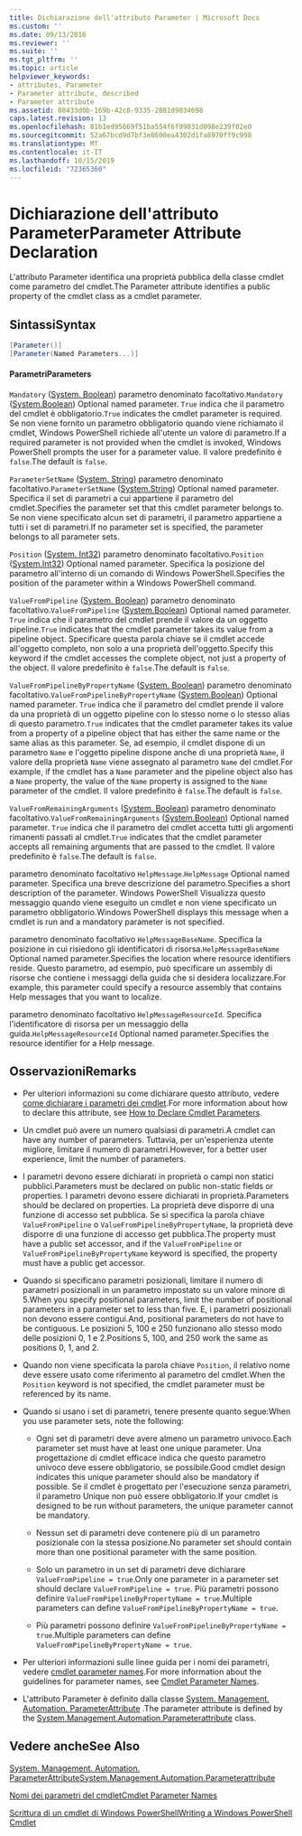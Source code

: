 ```yaml
---
title: Dichiarazione dell'attributo Parameter | Microsoft Docs
ms.custom: ''
ms.date: 09/13/2016
ms.reviewer: ''
ms.suite: ''
ms.tgt_pltfrm: ''
ms.topic: article
helpviewer_keywords:
- attributes, Parameter
- Parameter attribute, described
- Parameter attribute
ms.assetid: 08433d0b-169b-42c8-9335-2881d9034698
caps.latest.revision: 13
ms.openlocfilehash: 81b1ed95669f51ba554f6f99031d098e239f02e0
ms.sourcegitcommit: 52a67bcd9d7bf3e8600ea4302d1fa8970ff9c998
ms.translationtype: MT
ms.contentlocale: it-IT
ms.lasthandoff: 10/15/2019
ms.locfileid: "72365360"
---
```

# <a name="parameter-attribute-declaration"></a><span data-ttu-id="7536e-102">Dichiarazione dell'attributo Parameter</span><span class="sxs-lookup"><span data-stu-id="7536e-102">Parameter Attribute Declaration</span></span>

<span data-ttu-id="7536e-103">L'attributo Parameter identifica una proprietà pubblica della classe cmdlet come parametro del cmdlet.</span><span class="sxs-lookup"><span data-stu-id="7536e-103">The Parameter attribute identifies a public property of the cmdlet class as a cmdlet parameter.</span></span>

## <a name="syntax"></a><span data-ttu-id="7536e-104">Sintassi</span><span class="sxs-lookup"><span data-stu-id="7536e-104">Syntax</span></span>

```csharp
[Parameter()]
[Parameter(Named Parameters...)]
```

#### <a name="parameters"></a><span data-ttu-id="7536e-105">Parametri</span><span class="sxs-lookup"><span data-stu-id="7536e-105">Parameters</span></span>

<span data-ttu-id="7536e-106">`Mandatory` ([System. Boolean](/dotnet/api/System.Boolean)) parametro denominato facoltativo.</span><span class="sxs-lookup"><span data-stu-id="7536e-106">`Mandatory` ([System.Boolean](/dotnet/api/System.Boolean)) Optional named parameter.</span></span> <span data-ttu-id="7536e-107">`True` indica che il parametro del cmdlet è obbligatorio.</span><span class="sxs-lookup"><span data-stu-id="7536e-107">`True` indicates the cmdlet parameter is required.</span></span> <span data-ttu-id="7536e-108">Se non viene fornito un parametro obbligatorio quando viene richiamato il cmdlet, Windows PowerShell richiede all'utente un valore di parametro.</span><span class="sxs-lookup"><span data-stu-id="7536e-108">If a required parameter is not provided when the cmdlet is invoked, Windows PowerShell prompts the user for a parameter value.</span></span> <span data-ttu-id="7536e-109">Il valore predefinito è `false`.</span><span class="sxs-lookup"><span data-stu-id="7536e-109">The default is `false`.</span></span>

<span data-ttu-id="7536e-110">`ParameterSetName` ([System. String](/dotnet/api/System.String)) parametro denominato facoltativo.</span><span class="sxs-lookup"><span data-stu-id="7536e-110">`ParameterSetName` ([System.String](/dotnet/api/System.String)) Optional named parameter.</span></span> <span data-ttu-id="7536e-111">Specifica il set di parametri a cui appartiene il parametro del cmdlet.</span><span class="sxs-lookup"><span data-stu-id="7536e-111">Specifies the parameter set that this cmdlet parameter belongs to.</span></span> <span data-ttu-id="7536e-112">Se non viene specificato alcun set di parametri, il parametro appartiene a tutti i set di parametri.</span><span class="sxs-lookup"><span data-stu-id="7536e-112">If no parameter set is specified, the parameter belongs to all parameter sets.</span></span>

<span data-ttu-id="7536e-113">`Position` ([System. Int32](/dotnet/api/System.Int32)) parametro denominato facoltativo.</span><span class="sxs-lookup"><span data-stu-id="7536e-113">`Position` ([System.Int32](/dotnet/api/System.Int32)) Optional named parameter.</span></span> <span data-ttu-id="7536e-114">Specifica la posizione del parametro all'interno di un comando di Windows PowerShell.</span><span class="sxs-lookup"><span data-stu-id="7536e-114">Specifies the position of the parameter within a Windows PowerShell command.</span></span>

<span data-ttu-id="7536e-115">`ValueFromPipeline` ([System. Boolean](/dotnet/api/System.Boolean)) parametro denominato facoltativo.</span><span class="sxs-lookup"><span data-stu-id="7536e-115">`ValueFromPipeline` ([System.Boolean](/dotnet/api/System.Boolean)) Optional named parameter.</span></span> <span data-ttu-id="7536e-116">`True` indica che il parametro del cmdlet prende il valore da un oggetto pipeline.</span><span class="sxs-lookup"><span data-stu-id="7536e-116">`True` indicates that the cmdlet parameter takes its value from a pipeline object.</span></span> <span data-ttu-id="7536e-117">Specificare questa parola chiave se il cmdlet accede all'oggetto completo, non solo a una proprietà dell'oggetto.</span><span class="sxs-lookup"><span data-stu-id="7536e-117">Specify this keyword if the cmdlet accesses the complete object, not just a property of the object.</span></span> <span data-ttu-id="7536e-118">Il valore predefinito è `false`.</span><span class="sxs-lookup"><span data-stu-id="7536e-118">The default is `false`.</span></span>

<span data-ttu-id="7536e-119">`ValueFromPipelineByPropertyName` ([System. Boolean](/dotnet/api/System.Boolean)) parametro denominato facoltativo.</span><span class="sxs-lookup"><span data-stu-id="7536e-119">`ValueFromPipelineByPropertyName` ([System.Boolean](/dotnet/api/System.Boolean)) Optional named parameter.</span></span> <span data-ttu-id="7536e-120">`True` indica che il parametro del cmdlet prende il valore da una proprietà di un oggetto pipeline con lo stesso nome o lo stesso alias di questo parametro.</span><span class="sxs-lookup"><span data-stu-id="7536e-120">`True` indicates that the cmdlet parameter takes its value from a property of a pipeline object that has either the same name or the same alias as this parameter.</span></span> <span data-ttu-id="7536e-121">Se, ad esempio, il cmdlet dispone di un parametro `Name` e l'oggetto pipeline dispone anche di una proprietà `Name`, il valore della proprietà `Name` viene assegnato al parametro `Name` del cmdlet.</span><span class="sxs-lookup"><span data-stu-id="7536e-121">For example, if the cmdlet has a `Name` parameter and the pipeline object also has a `Name` property, the value of the `Name` property is assigned to the `Name` parameter of the cmdlet.</span></span> <span data-ttu-id="7536e-122">Il valore predefinito è `false`.</span><span class="sxs-lookup"><span data-stu-id="7536e-122">The default is `false`.</span></span>

<span data-ttu-id="7536e-123">`ValueFromRemainingArguments` ([System. Boolean](/dotnet/api/System.Boolean)) parametro denominato facoltativo.</span><span class="sxs-lookup"><span data-stu-id="7536e-123">`ValueFromRemainingArguments` ([System.Boolean](/dotnet/api/System.Boolean)) Optional named parameter.</span></span> <span data-ttu-id="7536e-124">`True` indica che il parametro del cmdlet accetta tutti gli argomenti rimanenti passati al cmdlet.</span><span class="sxs-lookup"><span data-stu-id="7536e-124">`True` indicates that the cmdlet parameter accepts all remaining arguments that are passed to the cmdlet.</span></span> <span data-ttu-id="7536e-125">Il valore predefinito è `false`.</span><span class="sxs-lookup"><span data-stu-id="7536e-125">The default is `false`.</span></span>

<span data-ttu-id="7536e-126">parametro denominato facoltativo `HelpMessage`.</span><span class="sxs-lookup"><span data-stu-id="7536e-126">`HelpMessage` Optional named parameter.</span></span> <span data-ttu-id="7536e-127">Specifica una breve descrizione del parametro.</span><span class="sxs-lookup"><span data-stu-id="7536e-127">Specifies a short description of the parameter.</span></span> <span data-ttu-id="7536e-128">Windows PowerShell Visualizza questo messaggio quando viene eseguito un cmdlet e non viene specificato un parametro obbligatorio.</span><span class="sxs-lookup"><span data-stu-id="7536e-128">Windows PowerShell displays this message when a cmdlet is run and a mandatory parameter is not specified.</span></span>

<span data-ttu-id="7536e-129">parametro denominato facoltativo `HelpMessageBaseName`. Specifica la posizione in cui risiedono gli identificatori di risorsa.</span><span class="sxs-lookup"><span data-stu-id="7536e-129">`HelpMessageBaseName` Optional named parameter.Specifies the location where resource identifiers reside.</span></span> <span data-ttu-id="7536e-130">Questo parametro, ad esempio, può specificare un assembly di risorse che contiene i messaggi della guida che si desidera localizzare.</span><span class="sxs-lookup"><span data-stu-id="7536e-130">For example, this parameter could specify a resource assembly that contains Help messages that you want to localize.</span></span>

<span data-ttu-id="7536e-131">parametro denominato facoltativo `HelpMessageResourceId`. Specifica l'identificatore di risorsa per un messaggio della guida.</span><span class="sxs-lookup"><span data-stu-id="7536e-131">`HelpMessageResourceId` Optional named parameter.Specifies the resource identifier for a Help message.</span></span>

## <a name="remarks"></a><span data-ttu-id="7536e-132">Osservazioni</span><span class="sxs-lookup"><span data-stu-id="7536e-132">Remarks</span></span>

- <span data-ttu-id="7536e-133">Per ulteriori informazioni su come dichiarare questo attributo, vedere [come dichiarare i parametri dei cmdlet](./how-to-declare-cmdlet-parameters.md).</span><span class="sxs-lookup"><span data-stu-id="7536e-133">For more information about how to declare this attribute, see [How to Declare Cmdlet Parameters](./how-to-declare-cmdlet-parameters.md).</span></span>

- <span data-ttu-id="7536e-134">Un cmdlet può avere un numero qualsiasi di parametri.</span><span class="sxs-lookup"><span data-stu-id="7536e-134">A cmdlet can have any number of parameters.</span></span> <span data-ttu-id="7536e-135">Tuttavia, per un'esperienza utente migliore, limitare il numero di parametri.</span><span class="sxs-lookup"><span data-stu-id="7536e-135">However, for a better user experience, limit the number of parameters.</span></span>

- <span data-ttu-id="7536e-136">I parametri devono essere dichiarati in proprietà o campi non statici pubblici.</span><span class="sxs-lookup"><span data-stu-id="7536e-136">Parameters must be declared on public non-static fields or properties.</span></span> <span data-ttu-id="7536e-137">I parametri devono essere dichiarati in proprietà.</span><span class="sxs-lookup"><span data-stu-id="7536e-137">Parameters should be declared on properties.</span></span> <span data-ttu-id="7536e-138">La proprietà deve disporre di una funzione di accesso set pubblica. Se si specifica la parola chiave `ValueFromPipeline` o `ValueFromPipelineByPropertyName`, la proprietà deve disporre di una funzione di accesso get pubblica.</span><span class="sxs-lookup"><span data-stu-id="7536e-138">The property must have a public set accessor, and if the `ValueFromPipeline` or `ValueFromPipelineByPropertyName` keyword is specified, the property must have a public get accessor.</span></span>

- <span data-ttu-id="7536e-139">Quando si specificano parametri posizionali, limitare il numero di parametri posizionali in un parametro impostato su un valore minore di 5.</span><span class="sxs-lookup"><span data-stu-id="7536e-139">When you specify positional parameters,  limit the number of positional parameters in a parameter set to less than five.</span></span> <span data-ttu-id="7536e-140">E, i parametri posizionali non devono essere contigui.</span><span class="sxs-lookup"><span data-stu-id="7536e-140">And, positional parameters do not have to be contiguous.</span></span> <span data-ttu-id="7536e-141">Le posizioni 5, 100 e 250 funzionano allo stesso modo delle posizioni 0, 1 e 2.</span><span class="sxs-lookup"><span data-stu-id="7536e-141">Positions 5, 100, and 250 work the same as positions 0, 1, and 2.</span></span>

- <span data-ttu-id="7536e-142">Quando non viene specificata la parola chiave `Position`, il relativo nome deve essere usato come riferimento al parametro del cmdlet.</span><span class="sxs-lookup"><span data-stu-id="7536e-142">When the `Position` keyword is not specified, the cmdlet parameter must be referenced by its name.</span></span>

- <span data-ttu-id="7536e-143">Quando si usano i set di parametri, tenere presente quanto segue:</span><span class="sxs-lookup"><span data-stu-id="7536e-143">When you use parameter sets, note the following:</span></span>

    - <span data-ttu-id="7536e-144">Ogni set di parametri deve avere almeno un parametro univoco.</span><span class="sxs-lookup"><span data-stu-id="7536e-144">Each parameter set must have at least one unique parameter.</span></span> <span data-ttu-id="7536e-145">Una progettazione di cmdlet efficace indica che questo parametro univoco deve essere obbligatorio, se possibile.</span><span class="sxs-lookup"><span data-stu-id="7536e-145">Good cmdlet design indicates this unique parameter should also be mandatory if possible.</span></span> <span data-ttu-id="7536e-146">Se il cmdlet è progettato per l'esecuzione senza parametri, il parametro Unique non può essere obbligatorio.</span><span class="sxs-lookup"><span data-stu-id="7536e-146">If your cmdlet is designed to be run without parameters, the unique parameter cannot be mandatory.</span></span>

    - <span data-ttu-id="7536e-147">Nessun set di parametri deve contenere più di un parametro posizionale con la stessa posizione.</span><span class="sxs-lookup"><span data-stu-id="7536e-147">No parameter set should contain more than one positional parameter with the same position.</span></span>

    - <span data-ttu-id="7536e-148">Solo un parametro in un set di parametri deve dichiarare `ValueFromPipeline = true`.</span><span class="sxs-lookup"><span data-stu-id="7536e-148">Only one parameter in a parameter set should declare `ValueFromPipeline = true`.</span></span> <span data-ttu-id="7536e-149">Più parametri possono definire `ValueFromPipelineByPropertyName = true`.</span><span class="sxs-lookup"><span data-stu-id="7536e-149">Multiple parameters can define `ValueFromPipelineByPropertyName = true`.</span></span>

    - <span data-ttu-id="7536e-150">Più parametri possono definire `ValueFromPipelineByPropertyName = true`.</span><span class="sxs-lookup"><span data-stu-id="7536e-150">Multiple parameters can define `ValueFromPipelineByPropertyName = true`.</span></span>

- <span data-ttu-id="7536e-151">Per ulteriori informazioni sulle linee guida per i nomi dei parametri, vedere [cmdlet parameter names](standard-cmdlet-parameter-names-and-types.md).</span><span class="sxs-lookup"><span data-stu-id="7536e-151">For more information about the guidelines for parameter names, see [Cmdlet Parameter Names](standard-cmdlet-parameter-names-and-types.md).</span></span>

- <span data-ttu-id="7536e-152">L'attributo Parameter è definito dalla classe [System. Management. Automation. ParameterAttribute](/dotnet/api/System.Management.Automation.ParameterAttribute) .</span><span class="sxs-lookup"><span data-stu-id="7536e-152">The parameter attribute is defined by the [System.Management.Automation.Parameterattribute](/dotnet/api/System.Management.Automation.ParameterAttribute) class.</span></span>

## <a name="see-also"></a><span data-ttu-id="7536e-153">Vedere anche</span><span class="sxs-lookup"><span data-stu-id="7536e-153">See Also</span></span>

[<span data-ttu-id="7536e-154">System. Management. Automation. ParameterAttribute</span><span class="sxs-lookup"><span data-stu-id="7536e-154">System.Management.Automation.Parameterattribute</span></span>](/dotnet/api/System.Management.Automation.ParameterAttribute)

[<span data-ttu-id="7536e-155">Nomi dei parametri del cmdlet</span><span class="sxs-lookup"><span data-stu-id="7536e-155">Cmdlet Parameter Names</span></span>](standard-cmdlet-parameter-names-and-types.md)

[<span data-ttu-id="7536e-156">Scrittura di un cmdlet di Windows PowerShell</span><span class="sxs-lookup"><span data-stu-id="7536e-156">Writing a Windows PowerShell Cmdlet</span></span>](./writing-a-windows-powershell-cmdlet.md)
